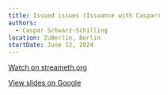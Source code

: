 ```yaml
---
title: Issued issues (Issuance with Caspar)
authors:
  - Caspar Schwarz-Schilling
location: ZuBerlin, Berlin
startDate: June 12, 2024
---
```


[Watch on streameth.org](https://streameth.org/66680822f9b8e98b1ec915cd/watch?session=666968aa07f92b086c285d3c)

[View slides on Google](https://docs.google.com/presentation/d/1DIA1A2jdUg_ngnS2ZCxwA1hKYPQ0bhmci0XdLIaB1sk/view)

